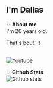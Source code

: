 <h2>I'm Dallas </h2>

✨ **About me** <br>
I'm 20 years old.

That's bout' it
<br>
<br>

[![Youtube](https://img.shields.io/youtube/channel/subscribers/UCr7j0C6hZRr6fxRJMdwNO4Q?color=FF0000&logo=youtube&style=for-the-badge)](https://www.youtube.com/user/Dalrae?sub_confirmation=1)


✨ **Github Stats** <br>
![Github stats](https://github-readme-stats.vercel.app/api?username=dalrae1&show_icons=true&hide_border=true&count_private=true&include_all_commits=true&bg_color=ffffff00&hide_title=true)
